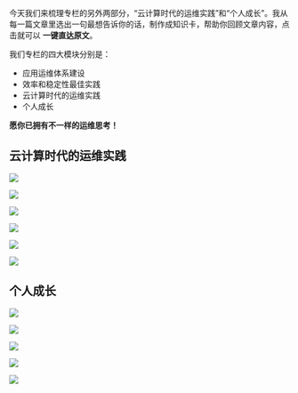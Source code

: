 今天我们来梳理专栏的另外两部分，“云计算时代的运维实践”和“个人成长”。我从每一篇文章里选出一句最想告诉你的话，制作成知识卡，帮助你回顾文章内容，点击就可以 **一键直达原文**。

我们专栏的四大模块分别是：

- 应用运维体系建设
- 效率和稳定性最佳实践
- 云计算时代的运维实践
- 个人成长

**愿你已拥有不一样的运维思考！**

## 云计算时代的运维实践

[![](https://static001.geekbang.org/resource/image/16/46/165bef6d41bac71c3fb2a5acc58b3a46.png?wh=949*414)](https://time.geekbang.org/column/article/3633)

[![](https://static001.geekbang.org/resource/image/8e/75/8e0c01d706e64f226f99a19d3081d475.png?wh=949*414)](https://time.geekbang.org/column/article/3655)

[![](https://static001.geekbang.org/resource/image/da/df/da9a97a9d1a83cad5e0b0bef317514df.png?wh=949*414)](https://time.geekbang.org/column/article/3673)

[![](https://static001.geekbang.org/resource/image/8a/c7/8ad9b5a9f9e5100f6a4399677ab292c7.png?wh=949*414)](https://time.geekbang.org/column/article/3716)

[![](https://static001.geekbang.org/resource/image/e3/a4/e3bf55bd3abefd54d0a2728d6ac0b8a4.png?wh=949*414)](https://time.geekbang.org/column/article/3842)

[![](https://static001.geekbang.org/resource/image/15/99/157c4b9e4aec0dae6b260beb0649db99.png?wh=949*414)](https://time.geekbang.org/column/article/4074)

## 个人成长

[![](https://static001.geekbang.org/resource/image/d4/48/d4ed950a2df22868fed118b9a0529b48.png?wh=949*414)](https://time.geekbang.org/column/article/1956)

[![](https://static001.geekbang.org/resource/image/8c/9f/8c757abac4461b54986ecccf2d58839f.png?wh=949*414)](https://time.geekbang.org/column/article/2397)

[![](https://static001.geekbang.org/resource/image/70/41/700cd09c6537da322bcc24ac36e6bd41.png?wh=949*414)](https://time.geekbang.org/column/article/2400)

[![](https://static001.geekbang.org/resource/image/ef/2c/efce796a7258bd2dcb0725cb2f1ef22c.png?wh=949*414)](https://time.geekbang.org/column/article/2401)

[![](https://static001.geekbang.org/resource/image/e7/93/e7a8e36fc64f86ac75f5972571fac193.png?wh=949*414)](https://time.geekbang.org/column/article/3775)